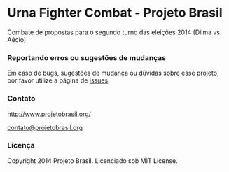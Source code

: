 Urna Fighter Combat - Projeto Brasil
=======

Combate de propostas para o segundo turno das eleições 2014 (Dilma vs. Aécio)


### Reportando erros ou sugestões de mudanças
Em caso de bugs, sugestões de mudança ou dúvidas sobre esse projeto, por favor utilize a página de [issues](https://github.com/ProjetoBrasil/combate/issues)


### Contato

http://www.projetobrasil.org/

contato@projetobrasil.org


### Licença
Copyright 2014 Projeto Brasil. Licenciado sob MIT License.
